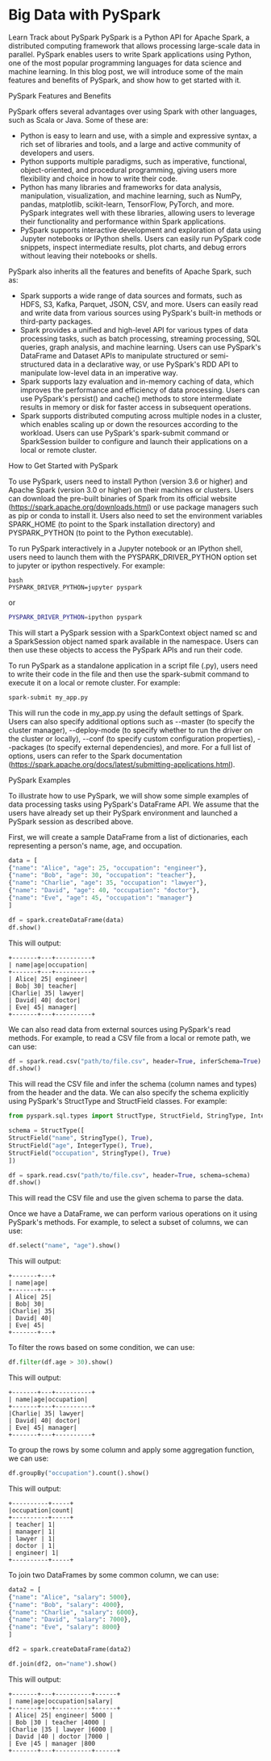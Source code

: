 # Big Data with PySpark
 Learn Track about PySpark
PySpark is a Python API for Apache Spark, a distributed computing framework that allows processing large-scale data in parallel. PySpark enables users to write Spark applications using Python, one of the most popular programming languages for data science and machine learning. In this blog post, we will introduce some of the main features and benefits of PySpark, and show how to get started with it.

PySpark Features and Benefits

PySpark offers several advantages over using Spark with other languages, such as Scala or Java. Some of these are:

- Python is easy to learn and use, with a simple and expressive syntax, a rich set of libraries and tools, and a large and active community of developers and users.
- Python supports multiple paradigms, such as imperative, functional, object-oriented, and procedural programming, giving users more flexibility and choice in how to write their code.
- Python has many libraries and frameworks for data analysis, manipulation, visualization, and machine learning, such as NumPy, pandas, matplotlib, scikit-learn, TensorFlow, PyTorch, and more. PySpark integrates well with these libraries, allowing users to leverage their functionality and performance within Spark applications.
- PySpark supports interactive development and exploration of data using Jupyter notebooks or IPython shells. Users can easily run PySpark code snippets, inspect intermediate results, plot charts, and debug errors without leaving their notebooks or shells.

PySpark also inherits all the features and benefits of Apache Spark, such as:

- Spark supports a wide range of data sources and formats, such as HDFS, S3, Kafka, Parquet, JSON, CSV, and more. Users can easily read and write data from various sources using PySpark's built-in methods or third-party packages.
- Spark provides a unified and high-level API for various types of data processing tasks, such as batch processing, streaming processing, SQL queries, graph analysis, and machine learning. Users can use PySpark's DataFrame and Dataset APIs to manipulate structured or semi-structured data in a declarative way, or use PySpark's RDD API to manipulate low-level data in an imperative way.
- Spark supports lazy evaluation and in-memory caching of data, which improves the performance and efficiency of data processing. Users can use PySpark's persist() and cache() methods to store intermediate results in memory or disk for faster access in subsequent operations.
- Spark supports distributed computing across multiple nodes in a cluster, which enables scaling up or down the resources according to the workload. Users can use PySpark's spark-submit command or SparkSession builder to configure and launch their applications on a local or remote cluster.

How to Get Started with PySpark

To use PySpark, users need to install Python (version 3.6 or higher) and Apache Spark (version 3.0 or higher) on their machines or clusters. Users can download the pre-built binaries of Spark from its official website (https://spark.apache.org/downloads.html) or use package managers such as pip or conda to install it. Users also need to set the environment variables SPARK_HOME (to point to the Spark installation directory) and PYSPARK_PYTHON (to point to the Python executable).

To run PySpark interactively in a Jupyter notebook or an IPython shell, users need to launch them with the PYSPARK_DRIVER_PYTHON option set to jupyter or ipython respectively. For example:
```
bash
PYSPARK_DRIVER_PYTHON=jupyter pyspark
```

or

```bash
PYSPARK_DRIVER_PYTHON=ipython pyspark
```

This will start a PySpark session with a SparkContext object named sc and a SparkSession object named spark available in the namespace. Users can then use these objects to access the PySpark APIs and run their code.

To run PySpark as a standalone application in a script file (.py), users need to write their code in the file and then use the spark-submit command to execute it on a local or remote cluster. For example:

```bash
spark-submit my_app.py
```

This will run the code in my_app.py using the default settings of Spark. Users can also specify additional options such as --master (to specify the cluster manager), --deploy-mode (to specify whether to run the driver on the cluster or locally), --conf (to specify custom configuration properties), --packages (to specify external dependencies), and more. For a full list of options, users can refer to the Spark documentation (https://spark.apache.org/docs/latest/submitting-applications.html).

PySpark Examples

To illustrate how to use PySpark, we will show some simple examples of data processing tasks using PySpark's DataFrame API. We assume that the users have already set up their PySpark environment and launched a PySpark session as described above.

First, we will create a sample DataFrame from a list of dictionaries, each representing a person's name, age, and occupation.

```python
data = [
{"name": "Alice", "age": 25, "occupation": "engineer"},
{"name": "Bob", "age": 30, "occupation": "teacher"},
{"name": "Charlie", "age": 35, "occupation": "lawyer"},
{"name": "David", "age": 40, "occupation": "doctor"},
{"name": "Eve", "age": 45, "occupation": "manager"}
]

df = spark.createDataFrame(data)
df.show()
```

This will output:

```
+-------+---+----------+
| name|age|occupation|
+-------+---+----------+
| Alice| 25| engineer|
| Bob| 30| teacher|
|Charlie| 35| lawyer|
| David| 40| doctor|
| Eve| 45| manager|
+-------+---+----------+
```

We can also read data from external sources using PySpark's read methods. For example, to read a CSV file from a local or remote path, we can use:

```python
df = spark.read.csv("path/to/file.csv", header=True, inferSchema=True)
df.show()
```

This will read the CSV file and infer the schema (column names and types) from the header and the data. We can also specify the schema explicitly using PySpark's StructType and StructField classes. For example:

```python
from pyspark.sql.types import StructType, StructField, StringType, IntegerType

schema = StructType([
StructField("name", StringType(), True),
StructField("age", IntegerType(), True),
StructField("occupation", StringType(), True)
])

df = spark.read.csv("path/to/file.csv", header=True, schema=schema)
df.show()
```

This will read the CSV file and use the given schema to parse the data.

Once we have a DataFrame, we can perform various operations on it using PySpark's methods. For example, to select a subset of columns, we can use:

```python
df.select("name", "age").show()
```

This will output:

```
+-------+---+
| name|age|
+-------+---+
| Alice| 25|
| Bob| 30|
|Charlie| 35|
| David| 40|
| Eve| 45|
+-------+---+
```

To filter the rows based on some condition, we can use:

```python
df.filter(df.age > 30).show()
```

This will output:

```
+-------+---+----------+
| name|age|occupation|
+-------+---+----------+
|Charlie| 35| lawyer|
| David| 40| doctor|
| Eve| 45| manager|
+-------+---+----------+
```

To group the rows by some column and apply some aggregation function, we can use:

```python
df.groupBy("occupation").count().show()
```

This will output:

```
+----------+-----+
|occupation|count|
+----------+-----+
| teacher| 1|
| manager| 1|
| lawyer | 1|
| doctor | 1|
| engineer| 1|
+----------+-----+
```

To join two DataFrames by some common column, we can use:

```python
data2 = [
{"name": "Alice", "salary": 5000},
{"name": "Bob", "salary": 4000},
{"name": "Charlie", "salary": 6000},
{"name": "David", "salary": 7000},
{"name": "Eve", "salary": 8000}
]

df2 = spark.createDataFrame(data2)

df.join(df2, on="name").show()
```

This will output:

```
+-------+---+----------+------+
| name|age|occupation|salary|
+-------+---+----------+------+
| Alice| 25| engineer| 5000 |
| Bob |30 | teacher |4000 |
|Charlie |35 | lawyer |6000 |
| David |40 | doctor |7000 |
| Eve |45 | manager |800
+-------+---+----------+------+
```
